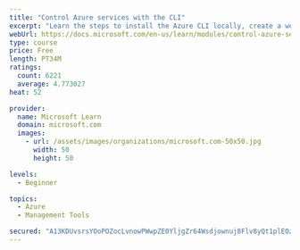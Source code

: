 ```yaml
---
title: "Control Azure services with the CLI"
excerpt: "Learn the steps to install the Azure CLI locally, create a website, and manage Azure resources using the CLI."
webUrl: https://docs.microsoft.com/en-us/learn/modules/control-azure-services-with-cli/
type: course
price: Free
length: PT34M
ratings:
  count: 6221
  average: 4.773027
heat: 52

provider:
  name: Microsoft Learn
  domain: microsoft.com
  images:
    - url: /assets/images/organizations/microsoft.com-50x50.jpg
      width: 50
      height: 50

levels:
  - Beginner

topics:
  - Azure
  - Management Tools

secured: "A13KDUvsrsYOoPOZocLvnowPWwpZE0YljgZr64Wsdjownuj8Flv8yQt1plEOzYFmeq7G4cX4c090ZilYlTcnpurZBnXgf42V6qqDB41DguToubKZ/KkTQ3HGiEftzQEeG6mscKLkOCkenpJA71kikCfxTA6dg1bJ7sY9VufN1sEgPNnZoeuT2eepfQGDorCAfjiGtQsyrDMu4C3BR3z7cX5m1o7OwIqMP84UAdTdmmtxbN9j6MxWHiCkg/EZCvxHkRwOL92vtmTn06yfoCILmx150Hwwnjy7+jw4Z5WD3Wr1yqF9/KwD6MOoYWSRKnhf1K7EEEvP89tRwWLgLSV1F0XSVHNH29xGjQgN/eww73Cf670qfoV/Qs+Ye4rKFRBXHhWyM/+OM42Q9Q2SjS77VPfCzmadAhH4NR2eQxVg/J0=;+afvNqmBEKf9FCXvIveZIg=="
---
```


